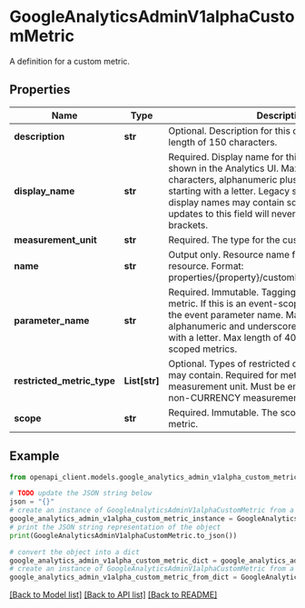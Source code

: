 # GoogleAnalyticsAdminV1alphaCustomMetric

A definition for a custom metric.

## Properties

Name | Type | Description | Notes
------------ | ------------- | ------------- | -------------
**description** | **str** | Optional. Description for this custom dimension. Max length of 150 characters. | [optional] 
**display_name** | **str** | Required. Display name for this custom metric as shown in the Analytics UI. Max length of 82 characters, alphanumeric plus space and underscore starting with a letter. Legacy system-generated display names may contain square brackets, but updates to this field will never permit square brackets. | [optional] 
**measurement_unit** | **str** | Required. The type for the custom metric&#39;s value. | [optional] 
**name** | **str** | Output only. Resource name for this CustomMetric resource. Format: properties/{property}/customMetrics/{customMetric} | [optional] [readonly] 
**parameter_name** | **str** | Required. Immutable. Tagging name for this custom metric. If this is an event-scoped metric, then this is the event parameter name. May only contain alphanumeric and underscore charactes, starting with a letter. Max length of 40 characters for event-scoped metrics. | [optional] 
**restricted_metric_type** | **List[str]** | Optional. Types of restricted data that this metric may contain. Required for metrics with CURRENCY measurement unit. Must be empty for metrics with a non-CURRENCY measurement unit. | [optional] 
**scope** | **str** | Required. Immutable. The scope of this custom metric. | [optional] 

## Example

```python
from openapi_client.models.google_analytics_admin_v1alpha_custom_metric import GoogleAnalyticsAdminV1alphaCustomMetric

# TODO update the JSON string below
json = "{}"
# create an instance of GoogleAnalyticsAdminV1alphaCustomMetric from a JSON string
google_analytics_admin_v1alpha_custom_metric_instance = GoogleAnalyticsAdminV1alphaCustomMetric.from_json(json)
# print the JSON string representation of the object
print(GoogleAnalyticsAdminV1alphaCustomMetric.to_json())

# convert the object into a dict
google_analytics_admin_v1alpha_custom_metric_dict = google_analytics_admin_v1alpha_custom_metric_instance.to_dict()
# create an instance of GoogleAnalyticsAdminV1alphaCustomMetric from a dict
google_analytics_admin_v1alpha_custom_metric_from_dict = GoogleAnalyticsAdminV1alphaCustomMetric.from_dict(google_analytics_admin_v1alpha_custom_metric_dict)
```
[[Back to Model list]](../README.md#documentation-for-models) [[Back to API list]](../README.md#documentation-for-api-endpoints) [[Back to README]](../README.md)


